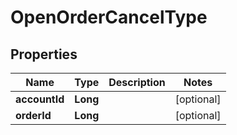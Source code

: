 

# OpenOrderCancelType


## Properties

Name | Type | Description | Notes
------------ | ------------- | ------------- | -------------
**accountId** | **Long** |  |  [optional]
**orderId** | **Long** |  |  [optional]



